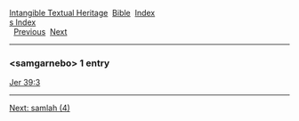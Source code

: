 [Intangible Textual Heritage](../../index)  [Bible](../index) 
[Index](index)   
[s Index](_s_)  
  [Previous](c09756)  [Next](c09758) 

------------------------------------------------------------------------

### &lt;samgarnebo&gt; 1 entry

[Jer 39:3](../kjv/jer039.htm#003)  

------------------------------------------------------------------------

[Next: samlah (4)](c09758)
